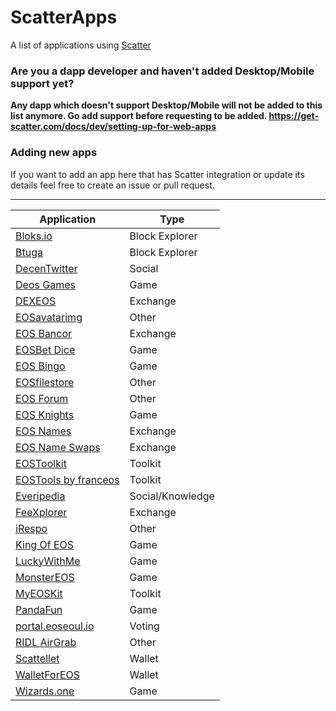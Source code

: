 # ScatterApps

A list of applications using [Scatter](https://get-scatter.com)

### Are you a dapp developer and haven't added Desktop/Mobile support yet?

**Any dapp which doesn't support Desktop/Mobile will not be added to this list anymore. Go add support before requesting to be added.
https://get-scatter.com/docs/dev/setting-up-for-web-apps**

### Adding new apps

If you want to add an app here that has Scatter integration or update its details feel free to create an issue or pull request.

-------------

| Application | Type |
| -- | -- |
| [Bloks.io](https://bloks.io/) | Block Explorer |
| [Btuga](https://btuga.io/) | Block Explorer |
| [DecenTwitter](http://decentwitter.com) | Social |
| [Deos Games](https://deosgames.com) | Game |
| [DEXEOS](https://dexeos.io/) | Exchange |
| [EOSavatarimg](https://eosavatarimg.now.sh) | Other |
| [EOS Bancor](https://eos.bancor.network/) | Exchange |
| [EOSBet Dice](https://dice.eosbet.io/) | Game |
| [EOS Bingo](https://eosbingo.net) | Game |
| [EOSfilestore](https://eosfilestore.now.sh) | Other |
| [EOS Forum](https://eos-forum.org) | Other |
| [EOS Knights](http://eosknights.io) | Game |
| [EOS Names](http://eosnames.net) | Exchange |
| [EOS Name Swaps](https://www.eosnameswaps.com) | Exchange |
| [EOSToolkit](https://eostoolkit.io) | Toolkit |
| [EOSTools by franceos](https://tools.franceos.fr) | Toolkit |
| [Everipedia](https://everipedia.org/) | Social/Knowledge |
| [FeeXplorer](https://eos.feexplorer.io) | Exchange |
| [iRespo](https://www.irespo.com/) | Other |
| [King Of EOS](https://kingofeos.com) | Game |
| [LuckyWithMe](https://www.luckywith.me/) | Game |
| [MonsterEOS](http://monstereos.io) | Game |
| [MyEOSKit](https://www.myeoskit.com) | Toolkit |
| [PandaFun](http://game.pandafun.io) | Game |
| [portal.eoseoul.io](https://portal.eoseoul.io) | Voting |
| [RIDL AirGrab](https://ridl.get-scatter.com) | Other |
| [Scattellet](https://scattellet.com) | Wallet |
| [WalletForEOS](http://www.walletforeos.com/) | Wallet |
| [Wizards.one](https://game.wizards.one) | Game |
